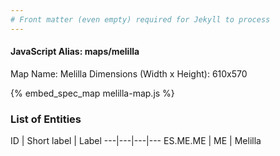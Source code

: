 ```yaml
---
# Front matter (even empty) required for Jekyll to process
---
```


#### JavaScript Alias: maps/melilla

Map Name: Melilla
Dimensions (Width x Height): 610x570



{% embed_spec_map melilla-map.js %}

### List of Entities

ID | Short label | Label
---|---|---|---
ES.ME.ME | ME | Melilla